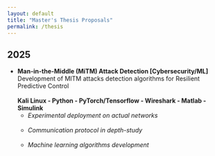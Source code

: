 ```yaml
---
layout: default
title: "Master's Thesis Proposals"
permalink: /thesis
---
```


<style>
  #master_thesis ul > li {
    margin-bottom: 1.2em;
  }
</style>


<section id="master_thesis">
  <h2>2025</h2>
  <ul>
    <li>
      <strong>Man-in-the-Middle (MiTM) Attack Detection [Cybersecurity/ML]</strong><br>
      Development of MITM attacks detection algorithms for Resilient Predictive Control<br><br>
      <strong>Kali Linux - Python - PyTorch/Tensorflow - Wireshark - Matlab - Simulink</strong><br>
      <ul>
      <li>
      <em>Experimental deployment on actual networks</em><br>
      </li>
      <li>
      <em>Communication protocol in depth-study</em><br>
      </li>
       <li>
      <em>Machine learning algorithms development</em><br>
      </li>
  </ul>
    </li>
  </ul>
</section>
